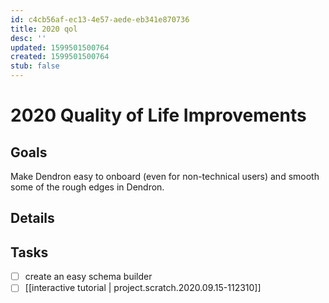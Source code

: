 ```yaml
---
id: c4cb56af-ec13-4e57-aede-eb341e870736
title: 2020 qol
desc: ''
updated: 1599501500764
created: 1599501500764
stub: false
---
```

# 2020 Quality of Life Improvements

## Goals

Make Dendron easy to onboard (even for non-technical users) and smooth some of the rough edges in Dendron.

## Details

## Tasks
- [ ] create an easy schema builder
- [ ] [[interactive tutorial | project.scratch.2020.09.15-112310]] 
